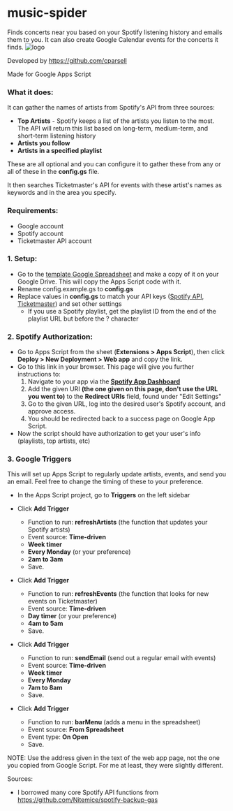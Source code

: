 # music-spider
Finds concerts near you based on your Spotify listening history and emails them to you. It can also create Google Calendar events for the concerts it finds.
![logo](https://i.postimg.cc/HkVc4bCq/music-spider-logo-nobg.png)

Developed by https://github.com/cparsell

Made for Google Apps Script
  
### What it does:
It can gather the names of artists from Spotify's API from three sources:
- **Top Artists** - Spotify keeps a list of the artists you listen to the most. The API will return this list based on long-term, medium-term, and short-term listening history
- **Artists you follow**
- **Artists in a specified playlist**

These are all optional and you can configure it to gather these from any or all of these in the **config.gs** file. 

It then searches Ticketmaster's API for events with these artist's names as keywords and in the area you specify. 
  
### Requirements:
- Google account
- Spotify account
- Ticketmaster API account

### 1. Setup:
- Go to the  [template Google Spreadsheet](https://docs.google.com/spreadsheets/d/1H4pvSK4jpRikHO11PtpJGSdycpVmM566XLQzRot4E_g/edit?usp=sharing) and make a copy of it on your Google Drive. This will copy the Apps Script code with it.
- Rename config.example.gs to **config.gs**
- Replace values in **config.gs** to match your API keys ([Spotify API](https://developer.spotify.com/dashboard/applications), [Ticketmaster](https://developer.ticketmaster.com/)) and set other settings
  - If you use a Spotify playlist, get the playlist ID from the end of the playlist URL but before the ? character

### 2. Spotify Authorization:
- Go to Apps Script from the sheet (**Extensions > Apps Script**), then click **Deploy > New Deployment > Web app** and copy the link.
- Go to this link in your browser. This page will give you further instructions to:
    1. Navigate to your app via the **[Spotify App Dashboard](https://developer.spotify.com/dashboard/applications)**
    2. Add the given URI **(the one given on this page, don't use the URL you went to)** to the **Redirect URIs** field, found under "Edit Settings"
    3. Go to the given URL, log into the desired user's Spotify account, and approve access.
    4. You should be redirected back to a success page on Google App Script.
- Now the script should have authorization to get your user's info (playlists, top artists, etc)

### 3. Google Triggers
This will set up Apps Script to regularly update artists, events, and send you an email. Feel free to change the timing of these to your preference.

- In the Apps Script project, go to **Triggers** on the left sidebar
- Click **Add Trigger**
  - Function to run: **refreshArtists**   (the function that updates your Spotify artists)
  - Event source: **Time-driven**
  - **Week timer**
  - **Every Monday** (or your preference)
  - **2am to 3am**
  - Save.

- Click **Add Trigger**
  - Function to run: **refreshEvents**   (the function that looks for new events on Ticketmaster)
  - Event source: **Time-driven**
  - **Day timer** (or your preference)
  - **4am to 5am**
  - Save.

- Click **Add Trigger**
  - Function to run: **sendEmail**    (send out a regular email with events)
  - Event source: **Time-driven**
  - **Week timer** 
  - **Every Monday** 
  - **7am to 8am**
  - Save.

- Click **Add Trigger**
  - Function to run: **barMenu**    (adds a menu in the spreadsheet)
  - Event source: **From Spreadsheet**
  - Event type: **On Open**
  - Save.




NOTE: Use the address given in the text of the web app page, not the one you copied from Google Script. For me at least, they were slightly different.
 
 Sources:
 - I borrowed many core Spotify API functions from https://github.com/Nitemice/spotify-backup-gas

